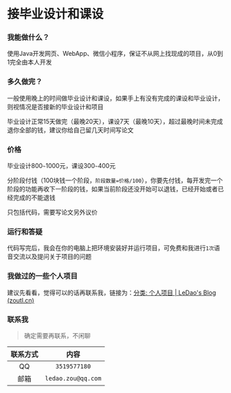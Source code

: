# 接毕业设计和课设
### 我能做什么？

使用Java开发网页、WebApp、微信小程序，保证不从网上找现成的项目，从0到1完全由本人开发

### 多久做完？

一般使用晚上的时间做毕业设计和课设，如果手上有没有完成的课设和毕业设计，则视情况是否接新的毕业设计和项目

毕业设计正常15天做完（最晚20天），课设7天（最晚10天），超过最晚时间未完成退你全部的钱，建议你给自己留几天时间写论文

### 价格

毕业设计800`~`1000元，课设300`~`400元

分阶段付钱（100块钱一个阶段，`阶段数量=价格/100`），你要先付钱，每开发完一个阶段的功能再收下一阶段的钱，如果当前阶段还没开始可以退钱，已经开始或者已经完成的不能退钱

只包括代码，需要写论文另外议价

### 运行和答疑

代码写完后，我会在你的电脑上把环境安装好并运行项目，可免费和我进行`1次`语音交流以及提问关于项目的问题

### 我做过的一些个人项目

建议先看看，觉得可以的话再联系我，链接为：[分类: 个人项目 | LeDao's Blog (zoutl.cn)](https://blog.zoutl.cn/categories/个人项目/)

### 联系我

> 确定需要再联系，不闲聊

| 联系方式 |        内容        |
| :------: | :----------------: |
|    QQ    |    `3519577180`    |
|   邮箱   | `ledao.zou@qq.com` |
